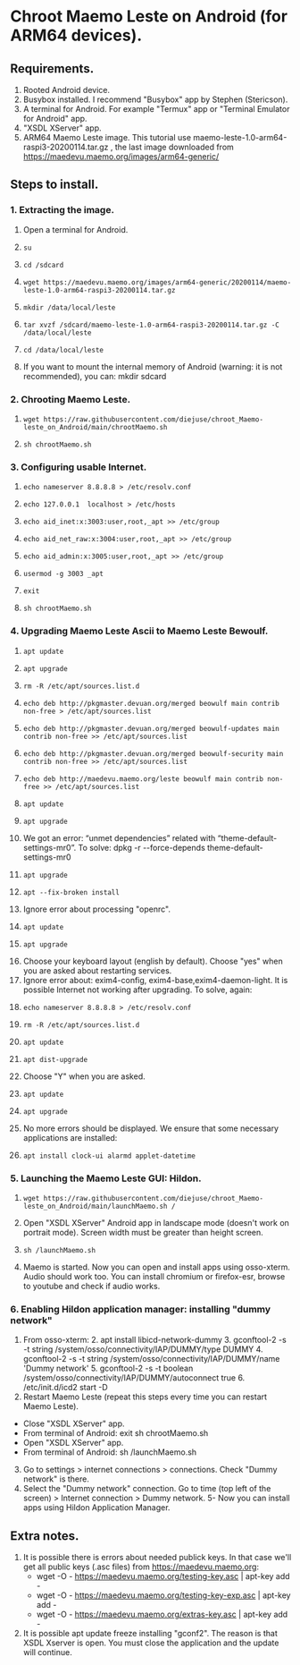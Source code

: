 # Chroot Maemo Leste on Android (for ARM64 devices).
## Requirements.
1. Rooted Android device.
2. Busybox installed. I recommend "Busybox" app by Stephen (Stericson).
3. A terminal for Android. For example "Termux" app or "Terminal Emulator for Android" app.
4. "XSDL XServer" app.
5. ARM64 Maemo Leste image. This tutorial use maemo-leste-1.0-arm64-raspi3-20200114.tar.gz	, the last image downloaded from  https://maedevu.maemo.org/images/arm64-generic/
## Steps to install.
### 1. Extracting the image.
1. Open a terminal for Android.
2.     su
3.     cd /sdcard
4.     wget https://maedevu.maemo.org/images/arm64-generic/20200114/maemo-leste-1.0-arm64-raspi3-20200114.tar.gz
5.     mkdir /data/local/leste
6.     tar xvzf /sdcard/maemo-leste-1.0-arm64-raspi3-20200114.tar.gz -C /data/local/leste
7.     cd /data/local/leste
8. If you want to mount the internal memory of Android (warning: it is not recommended), you can:
    mkdir sdcard
### 2. Chrooting Maemo Leste.
1.     wget https://raw.githubusercontent.com/diejuse/chroot_Maemo-leste_on_Android/main/chrootMaemo.sh
2.     sh chrootMaemo.sh
### 3. Configuring usable Internet.
1.     echo nameserver 8.8.8.8 > /etc/resolv.conf
2.     echo 127.0.0.1  localhost > /etc/hosts
3.     echo aid_inet:x:3003:user,root,_apt >> /etc/group
4.     echo aid_net_raw:x:3004:user,root,_apt >> /etc/group
5.     echo aid_admin:x:3005:user,root,_apt >> /etc/group 
6.     usermod -g 3003 _apt
7.     exit
8.     sh chrootMaemo.sh
### 4. Upgrading Maemo Leste Ascii to Maemo Leste Bewoulf.
1.     apt update
2.     apt upgrade
3.     rm -R /etc/apt/sources.list.d
4.     echo deb http://pkgmaster.devuan.org/merged beowulf main contrib non-free > /etc/apt/sources.list
5.     echo deb http://pkgmaster.devuan.org/merged beowulf-updates main contrib non-free >> /etc/apt/sources.list
6.     echo deb http://pkgmaster.devuan.org/merged beowulf-security main contrib non-free >> /etc/apt/sources.list
7.     echo deb http://maedevu.maemo.org/leste beowulf main contrib non-free >> /etc/apt/sources.list
8.     apt update
9.     apt upgrade
10. We got an error: “unmet dependencies” related with “theme-default-settings-mr0”. To solve:
        dpkg -r --force-depends theme-default-settings-mr0
11.     apt upgrade
12.     apt --fix-broken install
13. Ignore error about processing "openrc".
14.     apt update
15.     apt upgrade
16. Choose your keyboard layout (english by default). Choose "yes" when you are asked about restarting services.
17. Ignore error about: exim4-config, exim4-base,exim4-daemon-light. It is possible Internet not working after upgrading. To solve, again: 
18.     echo nameserver 8.8.8.8 > /etc/resolv.conf
19.     rm -R /etc/apt/sources.list.d
20.     apt update
21.     apt dist-upgrade
22. Choose "Y" when you are asked.
23.     apt update
24.     apt upgrade
25. No more errors should be displayed. We ensure that some necessary applications are installed:
26.     apt install clock-ui alarmd applet-datetime
### 5. Launching the Maemo Leste GUI: Hildon.
1.     wget https://raw.githubusercontent.com/diejuse/chroot_Maemo-leste_on_Android/main/launchMaemo.sh /
2. Open "XSDL XServer" Android app in landscape mode (doesn't work on portrait mode). Screen width must be greater than height screen.
3.     sh /launchMaemo.sh
4. Maemo is started. Now you can open and install apps using osso-xterm. Audio should work too. You can install chromium or firefox-esr, browse to youtube and check if audio works. 
### 6. Enabling Hildon application manager: installing "dummy network"
1. From osso-xterm:
    2.     apt install libicd-network-dummy
    3.     gconftool-2 -s -t string /system/osso/connectivity/IAP/DUMMY/type DUMMY
    4.     gconftool-2 -s -t string /system/osso/connectivity/IAP/DUMMY/name 'Dummy network'
    5.     gconftool-2 -s -t boolean /system/osso/connectivity/IAP/DUMMY/autoconnect true
    6.     /etc/init.d/icd2 start -D
2. Restart Maemo Leste (repeat this steps every time you can restart Maemo Leste).
  - Close "XSDL XServer" app.
  - From terminal of Android:
          exit
          sh chrootMaemo.sh
  - Open "XSDL XServer" app.
  - From terminal of Android:
          sh /launchMaemo.sh
3. Go to settings > internet connections > connections. Check "Dummy network" is there.
4. Select the "Dummy network" connection. Go to time (top left of the screen) > Internet connection > Dummy network. 
5- Now you can install apps using Hildon Application Manager.
## Extra notes.
1. It is possible there is errors about needed publick keys. In that case  we'll get all public keys (.asc files) from https://maedevu.maemo.org:
    - wget -O - https://maedevu.maemo.org/testing-key.asc | apt-key add -
    - wget -O - https://maedevu.maemo.org/testing-key-exp.asc | apt-key add -
    - wget -O - https://maedevu.maemo.org/extras-key.asc | apt-key add -
2. It is possible apt update freeze installing "gconf2". The reason is that XSDL Xserver is open. You must close the application and the update will continue.
